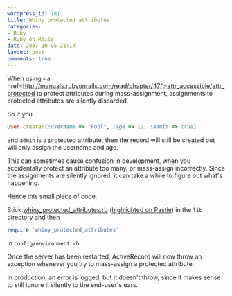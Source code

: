 ```yaml
---
wordpress_id: 181
title: Whiny protected attributes
categories:
- Ruby
- Ruby on Rails
date: 2007-10-05 21:14
layout: post
comments: true
---
```

When using <a href=http://manuals.rubyonrails.com/read/chapter/47">attr_accessible/attr_protected</a> to protect attributes during mass-assignment, assignments to protected attributes are silently discarded.

So if you

``` ruby
User.create!(:username => "Fool", :age => 12, :admin => true)
```
and <code>admin</code> is a protected attribute, then the record will still be created but will only assign the username and age.

This can sometimes cause confusion in development, when you accidentally protect an attribute too many, or mass-assign incorrectly. Since the assignments are silently ignored, it can take a while to figure out what's happening.

Hence this small piece of code.

Stick <a href="http://henrik.nyh.se/uploads/whiny_protected_attributes.rb">whiny_protected_attributes.rb</a>  (<a href="http://pastie.textmate.org/104522">highlighted on Pastie</a>) in the <code>lib</code> directory and then

``` ruby
require 'whiny_protected_attributes'
```
in <code>config/environment.rb</code>.

Once the server has been restarted, ActiveRecord will now throw an exception whenever you try to mass-assign a protected attribute.

In production, an error is logged, but it doesn't throw, since it makes sense to still ignore it silently to the end-user's ears.
